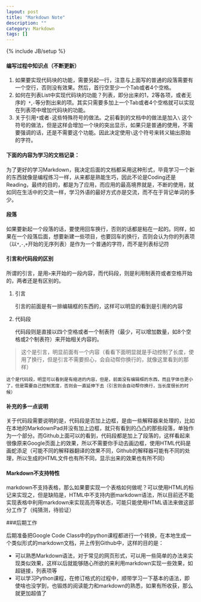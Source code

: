 ```yaml
---
layout: post
title: "Markdown Note"
description: ""
category: Markdown
tags: []
---
```

{% include JB/setup %}


#### 编写过程中知识点（不断更新）
1. 如果要实现代码块的功能，需要另起一行，注意与上面写的普通的段落需要有一个空行，否则没有效果。然后，首行空至少一个Tab或者4个空格。
2. 如何在列表List中实现代码块的功能？列表，即分出来的1，2等各项，或者无序的` *`,` - `等分割出来的项。其实只需要多加上一个Tab或者4个空格就可以实现在列表项中增加代码块的功能。
3. 关于引用` * `或者` - `这些特殊符号的做法。之前看到的文档中的做法是加入`\` 这个符号的做法，但是这样会增加一个块的突出显示，如果只是普通的使用，不需要强调的话，还是不需要这个功能。因此决定使用`\`这个符号来转义输出原始的字符。



#### 下面的内容为学习的文档记录：

为了更好的学习Markdown，我决定后面的文档都采用这种形式，毕竟学习一个新的东西就像是编程练习一样，从来都是熟能生巧，因此不论是Coding还是Reading，最终的目的，都是为了应用，而应用的最高境界就是，不断的使用，就如同在生活中的交流一样，学习外语的最好方式亦是交流，而不在于背记单词的多少。

#### 段落

如果要新起一个段落的话，要使用回车换行，否则的话都是粘在一起的。同样，如果在一个段落后面，想要新建一些项目，也要回车的换行，否则会认为你的列表项（以`*`,`-`,`+`开始的无序列表）是作为一个普通的字符，而不是列表标记符

#### 引言和代码段的区别

所谓的引言，是用`>`来开始的一段内容，而代码段，则是利用制表符或者空格开始的，两者还是有区别的。

1. 引言

    引言的前面是有一排编辑框的东西的，这样可以明显的看到是引用的内容
2. 代码段
    
    代码段则是直接以四个空格或者一个制表符（最少，可以增加数量，如8个空格或2个制表符）来开始相关内容的。

> 这个是引言，明显前面有一个内容（看看下面明显就是手动控制了长度，使用了换行，但是引言不需要担心，会自动帮你换行的，就像这里看到的那样）

    这个是代码段，明显可以看到是有缩进的内容，但是，前面没有编辑框的东西，而且字体也更小了，但是需要自己控制宽度，否则会一直延伸下去（引言则会自动帮你换行，当长度很长的时候）

#### 补充的多一点说明


关于代码段需要说明的是，代码段是否加上边框，是由一些解释器来处理的，比如在本地的MarkdownPad并没有加上边框，就只有看到的凸凸的那些段落，单独作为一个部分。而Github上面可以的看到，代码段都是加上了段落的，这样看起来很像原来Google页面上的效果，所以不需要你手动去画边框，使用HTML代码是画蛇添足（可能不同的解释器翻译的效果不同，Github的解释器可能有不同的处理，所以生成的HTML文件也有所不同，显示出来的效果也有所不同）



#### Markdown不支持特性

markdown不支持表格，那么如果要实现一个表格如何做呢？可以使用HTML的标记来实现之，但是缺陷是，HTML中不支持内嵌markdown语法，所以目前还不能实现表格中利用markdown来实现高亮等状态，可能只能使用HTML语法来做这部分工作了（纯猜测，待验证）

###后期工作

后期准备把Google Code Class中的python课程都进行一个转换，在本地生成一个类似形式的markdown文档，并上传到Github中，这样的目的是：

+ 可以熟悉Markdown语法，对于常见的网页形式，可以用一些简单的办法来实现类似效果，这样以后就能够随心所欲的来利用markdown实现一些效果，如超链接，列表项等
+ 可以学习Python课程，在修订格式的过程中，顺带学习一下基本的语法，即使啥也没学到，也锻炼的阅读能力和markdown的熟悉，如果有所收获，那么就更加超值了
